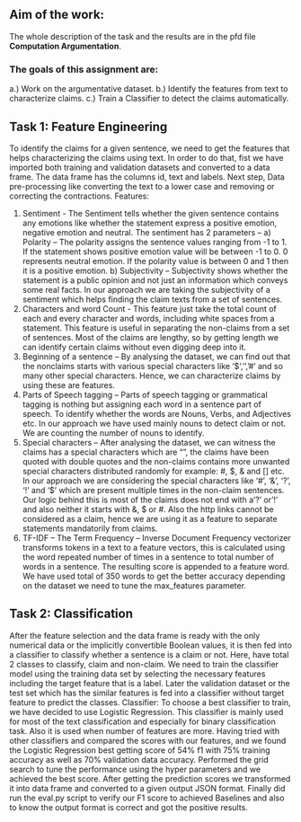 ## Aim of the work:
The whole description of the task and the results are in the pfd file **Computation Argumentation**.

### The goals of this assignment are:
a.) Work on the argumentative dataset.
b.) Identify the features from text to characterize claims.
c.) Train a Classifier to detect the claims automatically.

## Task 1: Feature Engineering
To identify the claims for a given sentence, we need to get the features that helps characterizing the claims using text.
In order to do that, fist we have imported both training and validation datasets and converted to a data frame. The data frame has the columns id, text and labels.
Next step, Data pre-processing like converting the text to a lower case and removing or correcting the contractions.
Features:
1. Sentiment - The Sentiment tells whether the given sentence contains any emotions like whether the statement express a positive emotion, negative emotion and neutral.
The sentiment has 2 parameters –
a) Polarity – The polarity assigns the sentence values ranging from -1 to 1. If the statement shows positive emotion value will be between -1 to 0. 0 represents neutral emotion. If the polarity value is between 0 and 1 then it is a positive emotion.
b) Subjectivity – Subjectivity shows whether the statement is a public opinion and not just an information which conveys some real facts.
In our approach we are taking the subjectivity of a sentiment which helps finding the claim texts from a set of sentences.
2. Characters and word Count - This feature just take the total count of each and every character and words, including white spaces from a statement. This feature is useful in separating the non-claims from a set of sentences. Most of the claims are lengthy, so by getting length we can identify certain claims without even digging deep into it.
3. Beginning of a sentence – By analysing the dataset, we can find out that the nonclaims starts with various special characters like ‘$‘,’’,’#’ and so many other special characters. Hence, we can characterize claims by using these are features.
4. Parts of Speech tagging – Parts of speech tagging or grammatical tagging is nothing but assigning each word in a sentence part of speech. To identify whether the words are Nouns, Verbs, and Adjectives etc. In our approach we have used mainly nouns to detect claim or not. We are counting the number of nouns to identify.
5. Special characters – After analysing the dataset, we can witness the claims has a special characters which are “”, the claims have been quoted with double quotes and the non-claims contains more unwanted special characters distributed randomly for example: #, $, & and [] etc. In our approach we are considering the special characters like ‘#’, ‘&’, ‘?’, ‘!’ and ‘$’ which are present multiple times in the non-claim sentences.
Our logic behind this is most of the claims does not end with a’?’ or’!’ and also neither it starts with &, $ or #. Also the http links cannot be considered as a claim, hence we are using it as a feature to separate statements mandatorily from claims.
6. TF-IDF – The Term Frequency – Inverse Document Frequency vectorizer transforms tokens in a text to a feature vectors, this is calculated using the word repeated number of times in a sentence to total number of words in a sentence. The resulting score is appended to a feature word. We have used total of 350 words to get the better accuracy depending on the dataset we need to tune the max_features parameter.
## Task 2: Classification
After the feature selection and the data frame is ready with the only numerical data or the implicitly convertible Boolean values, it is then fed into a classifier to classify whether a sentence is a claim or not.
Here, have total 2 classes to classify, claim and non-claim. We need to train the classifier model using the training data set by selecting the necessary features including the target feature that is a label. Later the validation dataset or the test set which has the similar features is fed into a classifier without target feature to predict the classes.
Classifier:
To choose a best classifier to train, we have decided to use Logistic Regression.
This classifier is mainly used for most of the text classification and especially for binary classification task. Also it is used when number of features are more. Having tried with other classifiers and compared the scores with our features, and we found the Logistic Regression best getting score of 54% f1 with 75% training accuracy as well as 70% validation data accuracy.
Performed the grid search to tune the performance using the hyper parameters and we achieved the best score.
After getting the prediction scores we transformed it into data frame and converted to a given output JSON format.
Finally did run the eval.py script to verify our F1 score to achieved Baselines and also to know the output format is correct and got the positive results.
